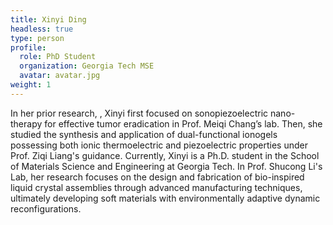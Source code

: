 ```yaml
---
title: Xinyi Ding
headless: true
type: person
profile:
  role: PhD Student
  organization: Georgia Tech MSE
  avatar: avatar.jpg
weight: 1
---
```

In her prior research, , Xinyi first focused on sonopiezoelectric nano-therapy for effective tumor eradication in Prof. Meiqi Chang’s lab. Then, she studied the synthesis and application of dual-functional ionogels possessing both ionic thermoelectric and piezoelectric properties under Prof. Ziqi Liang's guidance. Currently, Xinyi is a Ph.D. student in the School of Materials Science and Engineering at Georgia Tech. In Prof. Shucong Li's Lab, her research focuses on the design and fabrication of bio-inspired liquid crystal assemblies through advanced manufacturing techniques, ultimately developing soft materials with environmentally adaptive dynamic reconfigurations.

